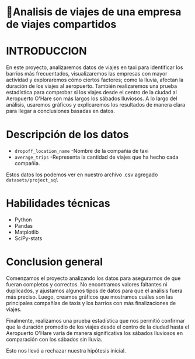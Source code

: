 # 📌Analisis de viajes de una empresa de viajes compartidos

# INTRODUCCION
En este proyecto, analizaremos datos de viajes en taxi para identificar los barrios más frecuentados, visualizaremos las empresas con mayor actividad y exploraremos cómo ciertos factores; como la lluvia, afectan la duración de los viajes al aeropuerto. También realizaremos una prueba estadística para comprobar si los viajes desde el centro de la ciudad al Aeropuerto O'Hare son más largos los sábados lluviosos. A lo largo del análisis, usaremos gráficos y explicaremos los resultados de manera clara para llegar a conclusiones basadas en datos.
# Descripción de los datos
- `dropoff_location_name` -Nombre de la compañia de taxi
- `average_trips` -Representa la cantidad de viajes que ha hecho cada compañia.
  
Estos datos los podemos ver en nuestro archivo .csv agregado `datasets/project_sql`
# Habilidades técnicas
- Python
-	Pandas
-	Matplotlib
-	SciPy-stats
# Conclusion general
Comenzamos el proyecto analizando los datos para asegurarnos de que fueran completos y correctos. No encontramos valores faltantes ni duplicados, y ajustamos algunos tipos de datos para que el análisis fuera más preciso. Luego, creamos gráficos que mostramos cuáles son las principales compañías de taxis y los barrios con más finalizaciones de viajes.

Finalmente, realizamos una prueba estadística que nos permitió confirmar que la duración promedio de los viajes desde el centro de la ciudad hasta el Aeropuerto O'Hare varía de manera significativa los sábados lluviosos en comparación con los sábados sin lluvia.

Esto nos llevó a rechazar nuestra hipótesis inicial.

